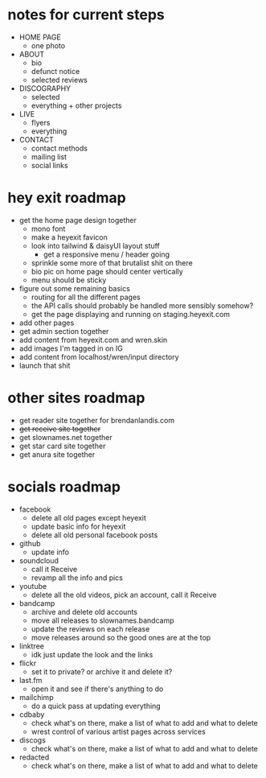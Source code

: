 # notes for current steps
- HOME PAGE
    - one photo
- ABOUT
    - bio
    - defunct notice
    - selected reviews
- DISCOGRAPHY
    - selected
    - everything + other projects
- LIVE
    - flyers
    - everything
- CONTACT
    - contact methods
    - mailing list
    - social links

# hey exit roadmap
- get the home page design together
    - mono font
    - make a heyexit favicon
    - look into tailwind & daisyUI layout stuff
        - get a responsive menu / header going
    - sprinkle some more of that brutalist shit on there
    - bio pic on home page should center vertically
    - menu should be sticky
- figure out some remaining basics
    - routing for all the different pages
    - the API calls should probably be handled more sensibly somehow?
    - get the page displaying and running on staging.heyexit.com
- add other pages
- get admin section together
- add content from heyexit.com and wren.skin
- add images I'm tagged in on IG
- add content from localhost/wren/input directory
- launch that shit

# other sites roadmap
- get reader site together for brendanlandis.com
- ~~get receive site together~~
- get slownames.net together
- get star card site together
- get anura site together

# socials roadmap
- facebook
    - delete all old pages except heyexit
    - update basic info for heyexit
    - delete all old personal facebook posts
- github
    - update info
- soundcloud
    - call it Receive
    - revamp all the info and pics
- youtube
    - delete all the old videos, pick an account, call it Receive
- bandcamp
    - archive and delete old accounts
    - move all releases to slownames.bandcamp
    - update the reviews on each release
    - move releases around so the good ones are at the top
- linktree
    - idk just update the look and the links
- flickr
    - set it to private? or archive it and delete it?
- last.fm
    - open it and see if there's anything to do
- mailchimp
    - do a quick pass at updating everything
- cdbaby
    - check what's on there, make a list of what to add and what to delete
    - wrest control of various artist pages across services
- discogs
    - check what's on there, make a list of what to add and what to delete
- redacted
    - check what's on there, make a list of what to add and what to delete